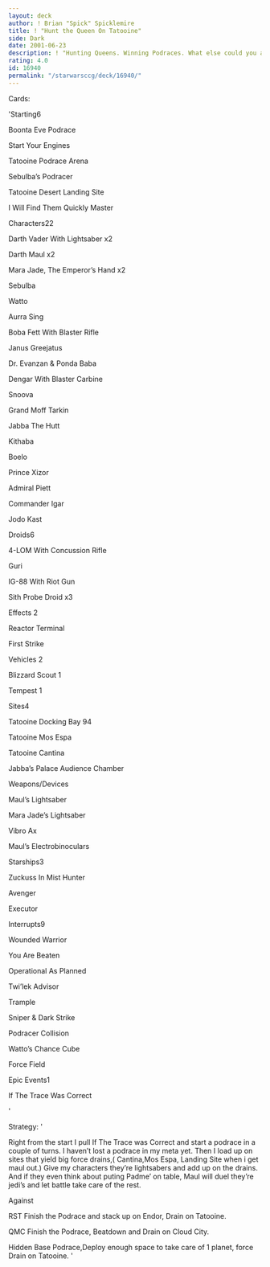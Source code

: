 ```yaml
---
layout: deck
author: ! Brian "Spick" Spicklemire
title: ! "Hunt the Queen On Tatooine"
side: Dark
date: 2001-06-23
description: ! "Hunting Queens. Winning Podraces. What else could you ask for."
rating: 4.0
id: 16940
permalink: "/starwarsccg/deck/16940/"
---
```

Cards: 

'Starting6

Boonta Eve Podrace

Start Your Engines

Tatooine Podrace Arena

Sebulba’s Podracer

Tatooine Desert Landing Site

I Will Find Them Quickly Master


Characters22

Darth Vader With Lightsaber x2

Darth Maul x2

Mara Jade, The Emperor’s Hand x2

Sebulba

Watto

Aurra Sing

Boba Fett With Blaster Rifle

Janus Greejatus

Dr. Evanzan & Ponda Baba

Dengar With Blaster Carbine

Snoova

Grand Moff Tarkin

Jabba The Hutt

Kithaba

Boelo

Prince Xizor

Admiral Piett

Commander Igar

Jodo Kast


Droids6

4-LOM With Concussion Rifle

Guri

IG-88 With Riot Gun

Sith Probe Droid x3


Effects 2

Reactor Terminal

First Strike


Vehicles 2

Blizzard Scout 1

Tempest 1


Sites4

Tatooine Docking Bay 94

Tatooine Mos Espa

Tatooine Cantina

Jabba’s Palace Audience Chamber


Weapons/Devices

Maul’s Lightsaber

Mara Jade’s Lightsaber

Vibro Ax

Maul’s Electrobinoculars


Starships3

Zuckuss In Mist Hunter

Avenger

Executor


Interrupts9

Wounded Warrior

You Are Beaten

Operational As Planned

Twi’lek Advisor

Trample

Sniper & Dark Strike

Podracer Collision

Watto’s Chance Cube

Force Field


Epic Events1

If The Trace Was Correct




'

Strategy: '

Right from the start I pull If The Trace was Correct and start a podrace in a couple of turns. I haven’t lost a podrace in my meta yet. Then I load up on sites that yield big force drains,( Cantina,Mos Espa, Landing Site when i get maul out.) Give my characters they’re lightsabers and add up on the drains. And if they even think about puting Padme’ on table, Maul will duel they’re jedi’s and let battle take care of the rest.


Against


RST Finish the Podrace and stack up on Endor, Drain on Tatooine.


QMC Finish the Podrace, Beatdown and Drain on Cloud City.


Hidden Base Podrace,Deploy enough space to take care of 1 planet, force Drain on Tatooine.  '
